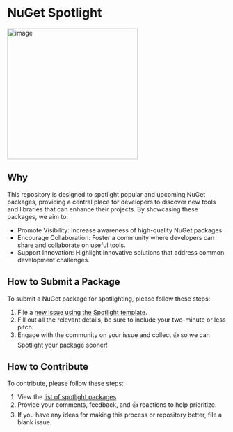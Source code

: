 # NuGet Spotlight
<img width="300" alt="image" src="https://github.com/NuGet/Spotlight/assets/1288848/2e6ca119-b6f4-43a9-a49e-bf71a0f09ce4">

## Why
This repository is designed to spotlight popular and upcoming NuGet packages, providing a central place for developers to discover new tools and libraries that can enhance their projects. By showcasing these packages, we aim to:

- Promote Visibility: Increase awareness of high-quality NuGet packages.
- Encourage Collaboration: Foster a community where developers can share and collaborate on useful tools.
- Support Innovation: Highlight innovative solutions that address common development challenges.

## How to Submit a Package
To submit a NuGet package for spotlighting, please follow these steps:

1. File a [new issue using the Spotlight template](https://github.com/NuGet/Spotlight/issues/new/choose).
2. Fill out all the relevant details, be sure to include your two-minute or less pitch.
3. Engage with the community on your issue and collect 👍 so we can Spotlight your package sooner!

## How to Contribute
To contribute, please follow these steps:

1. View the [list of spotlight packages](https://github.com/NuGet/Spotlight/issues)
2. Provide your comments, feedback, and 👍 reactions to help prioritize.
3. If you have any ideas for making this process or repository better, file a blank issue.
